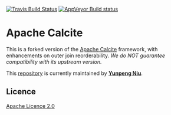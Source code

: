 <!--
{% comment %}
Licensed to the Apache Software Foundation (ASF) under one or more
contributor license agreements.  See the NOTICE file distributed with
this work for additional information regarding copyright ownership.
The ASF licenses this file to you under the Apache License, Version 2.0
(the "License"); you may not use this file except in compliance with
the License.  You may obtain a copy of the License at

http://www.apache.org/licenses/LICENSE-2.0

Unless required by applicable law or agreed to in writing, software
distributed under the License is distributed on an "AS IS" BASIS,
WITHOUT WARRANTIES OR CONDITIONS OF ANY KIND, either express or implied.
See the License for the specific language governing permissions and
limitations under the License.
{% endcomment %}
-->
[![Travis Build Status](https://travis-ci.com/yunpengn/calcite.svg?branch=master)](https://travis-ci.com/yunpengn/calcite)
[![AppVeyor Build status](https://ci.appveyor.com/api/projects/status/qo30vjfl2rwsapnx?svg=true)](https://ci.appveyor.com/project/yunpengn/calcite)

# Apache Calcite

This is a forked version of the [Apache Calcite](http://calcite.apache.org) framework, with enhancements on outer join reorderability. _We do NOT guarantee compatibility with its upstream version._

This [repository](https://github.com/yunpengn/calcite) is currently maintained by **[Yunpeng Niu](https://github.com/yunpengn)**.

## Licence

[Apache Licence 2.0](LICENSE)
